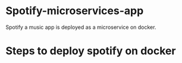 # Spotify-microservices-app
Spotify a music app is deployed as a microservice on docker.
# Steps to deploy spotify on docker
